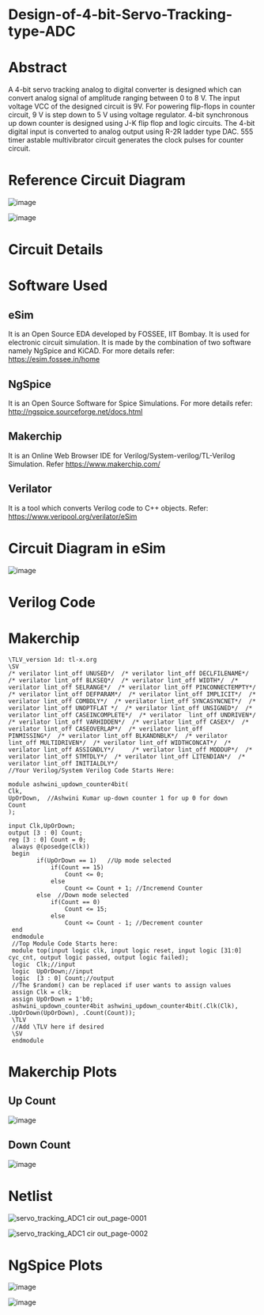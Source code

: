 # Design-of-4-bit-Servo-Tracking-type-ADC

# Abstract

A 4-bit servo tracking analog to digital converter is designed which can convert analog signal of amplitude ranging between 0 to 8 V. The input voltage VCC of the designed circuit is 9V. For powering flip-flops in counter circuit, 9 V is step down to 5 V using voltage regulator. 4-bit synchronous up down counter is designed using J-K flip flop and logic circuits. The 4-bit digital input is converted to analog output using R-2R ladder type DAC. 555 timer astable multivibrator circuit generates the clock pulses for counter circuit.

# Reference Circuit Diagram

![image](https://user-images.githubusercontent.com/111654188/194091491-e2120bf8-abbf-48e7-9eab-7db39a4eb186.png)

![image](https://user-images.githubusercontent.com/111654188/194091590-6aa15d46-c45e-4b4d-8123-7f0b0de1ddc9.png)

# Circuit Details

# Software Used

## eSim

It is an Open Source EDA developed by FOSSEE, IIT Bombay. It is used for electronic circuit simulation. It is made by the combination of two software namely NgSpice and KiCAD.
For more details refer:
https://esim.fossee.in/home

## NgSpice

It is an Open Source Software for Spice Simulations. For more details refer:
http://ngspice.sourceforge.net/docs.html

## Makerchip

It is an Online Web Browser IDE for Verilog/System-verilog/TL-Verilog Simulation. Refer
https://www.makerchip.com/

## Verilator

It is a tool which converts Verilog code to C++ objects. Refer: https://www.veripool.org/verilator/eSim

# Circuit Diagram in eSim

![image](https://user-images.githubusercontent.com/111654188/194233346-bcc6ff69-8f89-462e-bdac-a90dd2e5e3ba.png)

# Verilog Code

# Makerchip

    \TLV_version 1d: tl-x.org
    \SV
    /* verilator lint_off UNUSED*/  /* verilator lint_off DECLFILENAME*/  /* verilator lint_off BLKSEQ*/  /* verilator lint_off WIDTH*/  /* verilator lint_off SELRANGE*/  /* verilator lint_off PINCONNECTEMPTY*/  /* verilator lint_off DEFPARAM*/  /* verilator lint_off IMPLICIT*/  /* verilator lint_off COMBDLY*/  /* verilator lint_off SYNCASYNCNET*/  /* verilator lint_off UNOPTFLAT */  /* verilator lint_off UNSIGNED*/  /* verilator lint_off CASEINCOMPLETE*/  /* verilator  lint_off UNDRIVEN*/  /* verilator lint_off VARHIDDEN*/  /* verilator lint_off CASEX*/  /* verilator lint_off CASEOVERLAP*/  /* verilator lint_off     PINMISSING*/  /* verilator lint_off BLKANDNBLK*/  /* verilator lint_off MULTIDRIVEN*/  /* verilator lint_off WIDTHCONCAT*/  /* verilator lint_off ASSIGNDLY*/     /* verilator lint_off MODDUP*/  /* verilator lint_off STMTDLY*/  /* verilator lint_off LITENDIAN*/  /* verilator lint_off INITIALDLY*/ 
    //Your Verilog/System Verilog Code Starts Here:

    module ashwini_updown_counter4bit(
    Clk,
    UpOrDown,  //Ashwini Kumar up-down counter 1 for up 0 for down
    Count
    );
    
    input Clk,UpOrDown;
    output [3 : 0] Count;
    reg [3 : 0] Count = 0;  
     always @(posedge(Clk))
     begin
            if(UpOrDown == 1)   //Up mode selected
                if(Count == 15)
                    Count <= 0;
                else
                    Count <= Count + 1; //Incremend Counter
            else  //Down mode selected
                if(Count == 0)
                    Count <= 15;
                else
                    Count <= Count - 1; //Decrement counter
     end   
     endmodule
     //Top Module Code Starts here:
     module top(input logic clk, input logic reset, input logic [31:0] cyc_cnt, output logic passed, output logic failed);
     logic  Clk;//input
     logic  UpOrDown;//input
     logic  [3 : 0] Count;//output
     //The $random() can be replaced if user wants to assign values
     assign Clk = clk;
     assign UpOrDown = 1'b0;
     ashwini_updown_counter4bit ashwini_updown_counter4bit(.Clk(Clk), .UpOrDown(UpOrDown), .Count(Count));
     \TLV
     //Add \TLV here if desired                                     
     \SV
     endmodule

# Makerchip Plots

## Up Count

![image](https://user-images.githubusercontent.com/111654188/194245746-8f000f2a-f53b-4c1c-a4e4-2905b97647f4.png)

## Down Count

![image](https://user-images.githubusercontent.com/111654188/194245244-1b68f937-72f8-4f1d-b483-fb76f382fc15.png)

# Netlist

![servo_tracking_ADC1 cir out_page-0001](https://user-images.githubusercontent.com/111654188/194315559-62a7a2f6-45c3-434e-afb0-58501ec3f52f.jpg)

![servo_tracking_ADC1 cir out_page-0002](https://user-images.githubusercontent.com/111654188/194315674-d0fde71c-6574-40c5-9779-40c2639da3cd.jpg)

# NgSpice Plots

![image](https://user-images.githubusercontent.com/111654188/194316728-0c081a46-caa4-4326-8a25-f1b6d07e36d7.png)

![image](https://user-images.githubusercontent.com/111654188/194316814-66e88496-010d-4ddc-a036-48dfe004dcb2.png)
